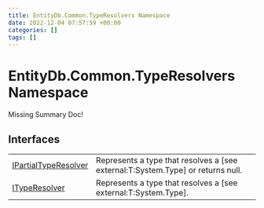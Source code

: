 ```yaml
---
title: EntityDb.Common.TypeResolvers Namespace
date: 2022-12-04 07:57:59 +00:00
categories: []
tags: []
---
```


# EntityDb.Common.TypeResolvers Namespace
Missing Summary Doc!
## Interfaces
<table><tr><td><a href='dotnet/entitydb.common.typeresolvers.ipartialtyperesolver'>IPartialTypeResolver</a></td><td>
Represents a type that resolves a [see external:T:System.Type] or returns null.
</td></tr><tr><td><a href='dotnet/entitydb.common.typeresolvers.ityperesolver'>ITypeResolver</a></td><td>
Represents a type that resolves a [see external:T:System.Type].
</td></tr></table>
